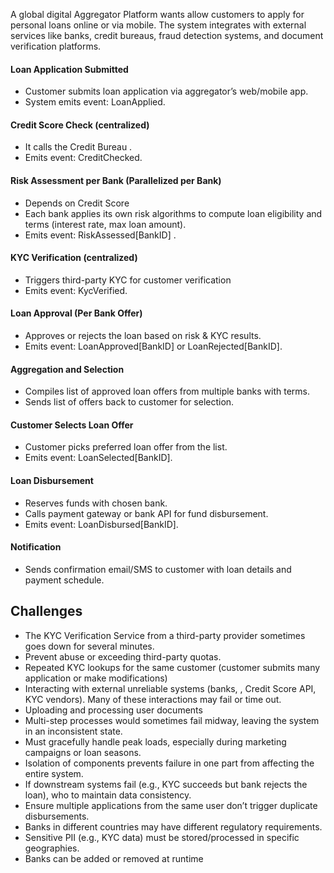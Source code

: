 A global digital Aggregator Platform wants allow customers to apply for personal loans online or via mobile. The system integrates with external services like banks, credit bureaus, fraud detection systems, and document verification platforms.

#### Loan Application Submitted
* Customer submits loan application via aggregator’s web/mobile app.
* System emits event: LoanApplied.
#### Credit Score Check (centralized)
* It calls the Credit Bureau .
* Emits event: CreditChecked.
#### Risk Assessment per Bank (Parallelized per Bank)
* Depends on Credit Score 
* Each bank applies its own risk algorithms to compute loan eligibility and terms (interest rate, max loan amount).
* Emits event: RiskAssessed[BankID] .
#### KYC Verification (centralized)
* Triggers third-party KYC for customer verification 
* Emits event: KycVerified.
#### Loan Approval (Per Bank Offer)
* Approves or rejects the loan based on risk & KYC results.
* Emits event: LoanApproved[BankID] or LoanRejected[BankID].
#### Aggregation and Selection
* Compiles list of approved loan offers from multiple banks with terms.
* Sends list of offers back to customer for selection.
#### Customer Selects Loan Offer
* Customer picks preferred loan offer from the list.
* Emits event: LoanSelected[BankID].
#### Loan Disbursement
* Reserves funds with chosen bank.
* Calls payment gateway or bank API for fund disbursement.
* Emits event: LoanDisbursed[BankID].
#### Notification
* Sends confirmation email/SMS to customer with loan details and payment schedule.



## Challenges
* The KYC Verification Service from a third-party provider sometimes goes down for several minutes.  
* Prevent abuse or exceeding third-party quotas. 
* Repeated KYC lookups for the same customer (customer submits many application or make modifications) 	
* Interacting with external unreliable systems (banks, , Credit Score API, KYC vendors). Many of these interactions may fail or time out. 
* Uploading and processing user documents 
* Multi-step processes would sometimes fail midway, leaving the system in an inconsistent state. 	
* Must gracefully handle peak loads, especially during marketing campaigns or loan seasons. 
* Isolation of components prevents failure in one part from affecting the entire system. 
* If downstream systems fail (e.g., KYC succeeds but bank rejects the loan), who to maintain data consistency.
* Ensure multiple applications from the same user don’t trigger duplicate disbursements.
* Banks in different countries may have different regulatory requirements.
* Sensitive PII (e.g., KYC data) must be stored/processed in specific geographies.
* Banks can be added or removed at runtime 
